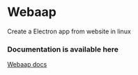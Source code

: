 # Webaap
Create a Electron app from website in linux

### Documentation is available here

[Webaap docs](https://github.com/4ly-a/Webaap/blob/gh-pages/index.md)
